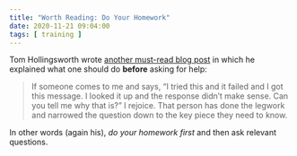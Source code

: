 ```yaml
---
title: "Worth Reading: Do Your Homework"
date: 2020-11-21 09:04:00
tags: [ training ]
---
```

Tom Hollingsworth wrote [another must-read blog post](https://networkingnerd.net/2020/11/13/looking-for-a-mentor-dont-forget-this-important-step/) in which he explained what one should do **before** asking for help:

> If someone comes to me and says, “I tried this and it failed and I got this message. I looked it up and the response didn’t make sense. Can you tell me why that is?” I rejoice. That person has done the legwork and narrowed the question down to the key piece they need to know. 

In other words (again his), _do your homework first_ and then ask relevant questions.
